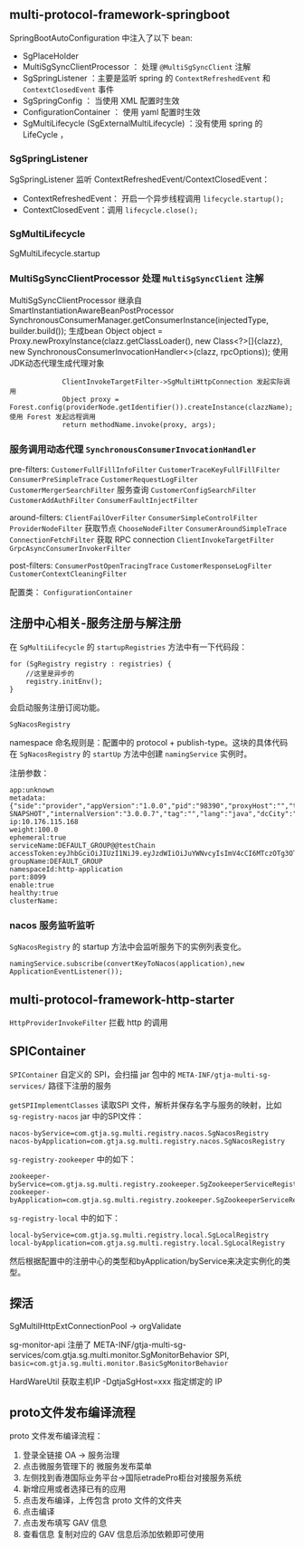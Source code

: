 ## multi-protocol-framework-springboot
SpringBootAutoConfiguration 中注入了以下 bean:
+ SgPlaceHolder
+ MultiSgSyncClientProcessor ： 处理 `@MultiSgSyncClient` 注解
+ SgSpringListener ：主要是监听 spring 的 `ContextRefreshedEvent` 和 `ContextClosedEvent` 事件
+ SgSpringConfig ： 当使用 XML 配置时生效
+ ConfigurationContainer ： 使用 yaml 配置时生效
+ SgMultiLifecycle (SgExternalMultiLifecycle) ：没有使用 spring 的 LifeCycle ，


### SgSpringListener
SgSpringListener 监听 ContextRefreshedEvent/ContextClosedEvent：
+ ContextRefreshedEvent： 开启一个异步线程调用 `lifecycle.startup();`
+ ContextClosedEvent：调用 `lifecycle.close();`

### SgMultiLifecycle

SgMultiLifecycle.startup

### MultiSgSyncClientProcessor 处理 `MultiSgSyncClient` 注解
MultiSgSyncClientProcessor 继承自 SmartInstantiationAwareBeanPostProcessor
    SynchronousConsumerManager.getConsumerInstance(injectedType, builder.build()); 生成bean
        Object object = Proxy.newProxyInstance(clazz.getClassLoader(),
                new Class<?>[]{clazz}, new SynchronousConsumerInvocationHandler<>(clazz, rpcOptions)); 使用JDK动态代理生成代理对象

                 ClientInvokeTargetFilter->SgMultiHttpConnection 发起实际调用
                 Object proxy = Forest.config(providerNode.getIdentifier()).createInstance(clazzName); 使用 Forest 发起远程调用
                 return methodName.invoke(proxy, args);


### 服务调用动态代理 `SynchronousConsumerInvocationHandler`
pre-filters:
`CustomerFullFillInfoFilter`
`CustomerTraceKeyFullFillFilter` 
`ConsumerPreSimpleTrace`
`CustomerRequestLogFilter`
`CustomerMergerSearchFilter` 服务查询
`CustomerConfigSearchFilter`
`CustomerAddAuthFilter`
`ConsumerFaultInjectFilter`


around-filters:
`ClientFailOverFilter`
`ConsumerSimpleControlFilter`
`ProviderNodeFilter` 获取节点
`ChooseNodeFilter`
`ConsumerAroundSimpleTrace`
`ConnectionFetchFilter` 获取 RPC connection
`ClientInvokeTargetFilter`
`GrpcAsyncConsumerInvokerFilter`

post-filters:
`ConsumerPostOpenTracingTrace`
`CustomerResponseLogFilter`
`CustomerContextCleaningFilter`


配置类： `ConfigurationContainer`

## 注册中心相关-服务注册与解注册
在 `SgMultiLifecycle` 的 `startupRegistries` 方法中有一下代码段：
```
for (SgRegistry registry : registries) {
    //这里是异步的
    registry.initEnv();
}
```
会启动服务注册订阅功能。

`SgNacosRegistry`

namespace 命名规则是：配置中的 protocol + publish-type。这块的具体代码在 `SgNacosRegistry` 的 `startUp` 方法中创建 `namingService` 实例时。

注册参数：
```
app:unknown
metadata:{"side":"provider","appVersion":"1.0.0","pid":"98390","proxyHost":"","timeout":"5000","timeStamp":"1739861131989","retryTimes":"0","proxyPort":"","protocol":"http","application":"testChain","framework.version":"3.0.0-SNAPSHOT","internalVersion":"3.0.0.7","tag":"","lang":"java","dcCity":"SH","useTLS":"false","dc":"CS"}
ip:10.176.115.168
weight:100.0
ephemeral:true
serviceName:DEFAULT_GROUP@@testChain
accessToken:eyJhbGciOiJIUzI1NiJ9.eyJzdWIiOiJuYWNvcyIsImV4cCI6MTczOTg3OTEzMn0.gfKa3hI0o1SSWuRxqY5kbz1H28AvCahTqFDVQMddUo8
groupName:DEFAULT_GROUP
namespaceId:http-application
port:8099
enable:true
healthy:true
clusterName:
```

### nacos 服务监听监听
`SgNacosRegistry` 的 startup 方法中会监听服务下的实例列表变化。
```
namingService.subscribe(convertKeyToNacos(application),new ApplicationEventListener());
```

## multi-protocol-framework-http-starter
`HttpProviderInvokeFilter` 拦截 http 的调用

## SPIContainer
`SPIContainer` 自定义的 SPI，会扫描 jar 包中的 `META-INF/gtja-multi-sg-services/` 路径下注册的服务

`getSPIImplementClasses` 读取SPI 文件，解析并保存名字与服务的映射，比如 `sg-registry-nacos` jar 中的SPI文件：
```
nacos-byService=com.gtja.sg.multi.registry.nacos.SgNacosRegistry
nacos-byApplication=com.gtja.sg.multi.registry.nacos.SgNacosRegistry
```

`sg-registry-zookeeper` 中的如下：
```
zookeeper-byService=com.gtja.sg.multi.registry.zookeeper.SgZookeeperServiceRegistry
zookeeper-byApplication=com.gtja.sg.multi.registry.zookeeper.SgZookeeperServiceRegistry
```

`sg-registry-local` 中的如下：
```
local-byService=com.gtja.sg.multi.registry.local.SgLocalRegistry
local-byApplication=com.gtja.sg.multi.registry.local.SgLocalRegistry
```

然后根据配置中的注册中心的类型和byApplication/byService来决定实例化的类型。


## 探活
SgMultilHttpExtConnectionPool -> orgValidate

sg-monitor-api 注册了 META-INF/gtja-multi-sg-services/com.gtja.sg.multi.monitor.SgMonitorBehavior SPI, `basic=com.gtja.sg.multi.monitor.BasicSgMonitorBehavior`


HardWareUtil 获取主机IP  -DgtjaSgHost=xxx 指定绑定的 IP


## proto文件发布编译流程
proto 文件发布编译流程：
1. 登录全链接 OA -> 服务治理
2. 点击微服务管理下的 微服务发布菜单
3. 左侧找到香港国际业务平台->国际etradePro柜台对接服务系统
4. 新增应用或者选择已有的应用
5. 点击发布编译，上传包含 proto 文件的文件夹
6. 点击编译
7. 点击发布填写 GAV 信息
8. 查看信息 复制对应的 GAV 信息后添加依赖即可使用
